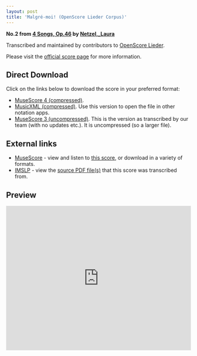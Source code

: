 ```yaml
---
layout: post
title: 'Malgré-moi! (OpenScore Lieder Corpus)'
---
```


__No.2 from [4 Songs, Op.46](https://fourscoreandmore.org/openscore/lieder/Netzel%2C_Laura/4_Songs%2C_Op.46/) by [Netzel,_Laura](https://fourscoreandmore.org/openscore/lieder/Netzel%2C_Laura)__

Transcribed and maintained by contributors to [OpenScore Lieder].

Please visit the [official score page] for more information.

[official score page]: https://musescore.com/openscore-lieder-corpus/scores/6661586
[OpenScore Lieder]: https://musescore.com/openscore-lieder-corpus

## Direct Download

Click on the links below to download the score in your preferred format:
- [MuseScore 4 (compressed)](https://fourscoreandmore.org/openscore/lieder/Netzel%2C_Laura/4_Songs%2C_Op.46/2_Malgr%C3%A9-moi%21.mscz).
- [MusicXML (compressed)](https://fourscoreandmore.org/openscore/lieder/Netzel%2C_Laura/4_Songs%2C_Op.46/2_Malgr%C3%A9-moi%21.mxl). Use this version to open the file in other notation apps.
- [MuseScore 3 (uncompressed)](https://raw.githubusercontent.com/OpenScore/Lieder/refs/heads/main/scores/Netzel%2C_Laura/4_Songs%2C_Op.46/2_Malgr%C3%A9-moi%21/lc6661586.mscx). This is the version as transcribed by our team (with no updates etc.). It is uncompressed (so a larger file).

## External links

- [MuseScore] - view and listen to [this score][MuseScore], or download in a variety of formats.
- [IMSLP] - view the [source PDF file(s)][IMSLP] that this score was transcribed from.

[MuseScore]: https://musescore.com/score/6661586
[IMSLP]: https://imslp.org/wiki/Special:ReverseLookup/434426

## Preview

<iframe width="100%" height="394" src="https://musescore.com/openscore-lieder-corpus/scores/6661586/embed" frameborder="0" allowfullscreen allow="autoplay; fullscreen"></iframe>
